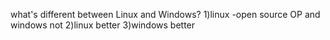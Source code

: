 what's different between Linux and Windows?
1)linux -open source OP and windows not
2)linux better 
3)windows better

